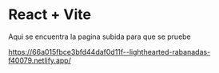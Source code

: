 # React + Vite
Aqui se encuentra la pagina subida para que se pruebe

https://66a015fbce3bfd44daf0d11f--lighthearted-rabanadas-f40079.netlify.app/
